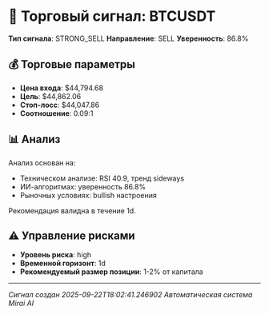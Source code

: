 
# 🎯 Торговый сигнал: BTCUSDT

**Тип сигнала**: STRONG_SELL
**Направление**: SELL
**Уверенность**: 86.8%

## 💰 Торговые параметры
- **Цена входа**: $44,794.68
- **Цель**: $44,862.06
- **Стоп-лосс**: $44,047.86
- **Соотношение**: 0.09:1

## 📊 Анализ

Анализ основан на:
- Техническом анализе: RSI 40.9, тренд sideways
- ИИ-алгоритмах: уверенность 86.8%
- Рыночных условиях: bullish настроения

Рекомендация валидна в течение 1d.
        

## ⚠️ Управление рисками
- **Уровень риска**: high
- **Временной горизонт**: 1d
- **Рекомендуемый размер позиции**: 1-2% от капитала

---
*Сигнал создан 2025-09-22T18:02:41.246902*
*Автоматическая система Mirai AI*
        